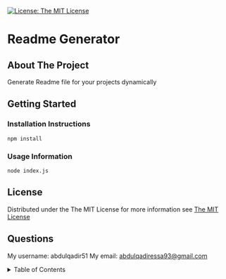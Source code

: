 [![License: The MIT License](https://img.shields.io/badge/License-MIT-yellow.svg)](https://opensource.org/licenses/MIT)

# Readme Generator
    
## About The Project
Generate Readme file for your projects dynamically

## Getting Started

### Installation Instructions
`npm install`

### Usage Information
`node index.js`






## License
Distributed under the The MIT License for more information see [The MIT License](https://opensource.org/licenses/MIT)

## Questions
My username: abdulqadir51
My email: abdulqadiressa93@gmail.com

<details>
    <summary>Table of Contents</summary>
    <ol>
      <li>
        <a href="#about-the-project">About The Project</a>
      </li>
      <li>
        <a href="#getting-started">Getting Started</a>
      </li>
      <li><a href="#license">License</a></li>
      <li><a href="#questions">Questions</a></li>
    </ol>
</details>
